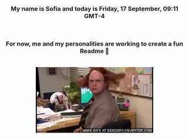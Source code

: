 


<div align="center">
<h3 >My name is Sofia and today is Friday, 17 September, 09:11 GMT-4</h3><br>
<h3 >For now, me and my personalities are working to create a fun Readme 👋
</h3><br>
<img src='img/dwight.gif' alt='working...'/>
</div>
